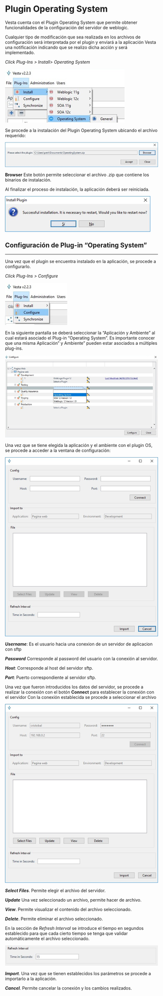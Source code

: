 # Plugin Operating System
 
Vesta cuenta con el Plugin Operating System que permite obtener funcionalidades de la configuración del servidor de weblogic.

Cualquier tipo de modificación que sea realizada en los archivos de configuración será interpretada por el plugin y enviará a la aplicación Vesta una notificación indicando que se realizo dicha acción y será implementado.


*Click  Plug-Ins > Install> Operating System*

![](img/weblogic/os/install-os.jpg)


Se procede a la instalación del Plugin Operating System ubicando el archivo requerido:

![](img/weblogic/os/select-plugin-os.jpg)

**Browser** Este botón permite seleccionar el archivo .zip que contiene los binarios de instalación.

Al finalizar el proceso de instalación, la aplicación deberá ser reiniciada.

![](img/weblogic/os/os-instalado.jpg)

## **Configuración de Plug-in “Operating System”**
---

Una vez que el plugin se encuentra instalado en la aplicación, se procede a configurarlo.

*Click  Plug-Ins > Configure*

![4 menú configure](/img/weblogic/os/config-os.jpg)


En la siguiente pantalla se deberá seleccionar la “Aplicación y Ambiente” al cual estará asociado el Plug-in “Operating System”. Es importante conocer que una misma Aplicación” y Ambiente” pueden estar asociados a múltiples plug-ins.


![](/img/weblogic/os/config-ops.jpg)

Una vez que se tiene elegida la aplicación y el ambiente con el plugin OS, se procede a acceder a la ventana de configuración:

![](/img/weblogic/os/ventana-config.jpg)

***Username***: Es el usuario hacia una conexion de un servidor de aplicacion con sftp

***Password*** Corresponde al password del usuario con la conexión al servidor.


***Host***: Corresponde al host del servidor sftp.

***Port***: Puerto correspondiente al servidor sftp.


Una vez que fueron introducidos los datos del servidor, se procede a realizar la conexión con el botón **Connect** para establecer la conexión con el servidor
Con la conexión establecida se procede a seleccionar el archivo

![](/img/weblogic/os/select-file-os.jpg)

***Select Files***. Permite elegir el archivo del servidor.

***Update*** Una vez seleccionado un archivo, permite hacer de archivo.

***View***. Permite visualizar el contenido del archivo seleccionado.

***Delete***. Permite eliminar el archivo seleccionado.

En la sección de *Refresh Interval* se introduce el tiempo en segundos establecido para que cada cierto tiempo se tenga que validar automáticamente el archivo seleccionado.

![](/img/weblogic/os/refresh-os.jpg)

***Import***. Una vez que se tienen establecidos los parámetros se procede a importarlo a la aplicación.

***Cancel***. Permite cancelar la conexión y los cambios realizados.

